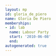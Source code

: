 ```yaml
---
layout: mp
id: gloria_de_piero
name: Gloria De Piero
memberships:
- id: lab
  name: Labour Party
  start: '2010-06-08'
  end: 
autogenerated: true
---
```

